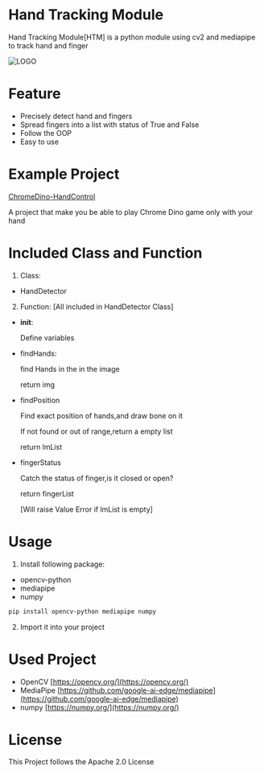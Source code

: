 # Hand Tracking Module

Hand Tracking Module[HTM] is a python module using cv2 and mediapipe to track hand and finger

![LOGO](https://imgr2.lookpic.cn/2025/01/17/2025-01-17_19-51-5826b0cd28ffc26ac0.png)

# Feature
- Precisely detect hand and fingers
- Spread fingers into a list with status of True and False
- Follow the OOP
- Easy to use

# Example Project
[ChromeDino-HandControl](https://github.com/safe049/ChromeDino-HandControl)

A project that make you be able to play Chrome Dino game only with your hand

# Included Class and Function
1. Class:
  - HandDetector

2. Function:
  [All included in HandDetector Class]
  - __init__:
    
    Define variables
    
  - findHands:

    find Hands in the in the image

    return img
    
  - findPosition

    Find exact position of hands,and draw bone on it

    If not found or out of range,return a empty list

    return lmList

  - fingerStatus

    Catch the status of finger,is it closed or open?

    return fingerList

    [Will raise Value Error if lmList is empty]

# Usage

1. Install following package:
- opencv-python
- mediapipe
- numpy

```bash
pip install opencv-python mediapipe numpy
```
2. Import it into your project

# Used Project

- OpenCV [https://opencv.org/](https://opencv.org/)
- MediaPipe [https://github.com/google-ai-edge/mediapipe](https://github.com/google-ai-edge/mediapipe)
- numpy [https://numpy.org/](https://numpy.org/)

# License

This Project follows the Apache 2.0 License
